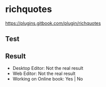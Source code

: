 # richquotes

https://plugins.gitbook.com/plugin/richquotes

## Test


## Result
- Desktop Editor: Not the real result 
- Web Editor: Not the real result 
- Working on Online book: Yes | No
